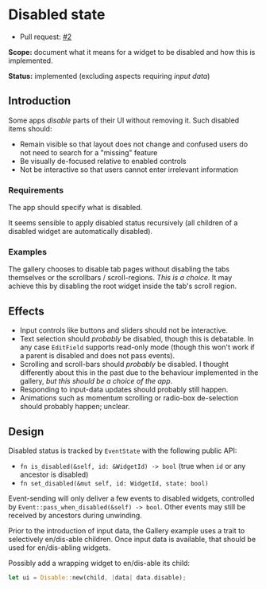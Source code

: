 Disabled state
==============

-   Pull request: [#2](https://github.com/kas-gui/design/pull/2)

**Scope:** document what it means for a widget to be disabled and how this is
implemented.

**Status:** implemented (excluding aspects requiring *input data*)


Introduction
------------

Some apps *disable* parts of their UI without removing it. Such disabled items
should:

-   Remain visible so that layout does not change and confused users do not
    need to search for a "missing" feature
-   Be visually de-focused relative to enabled controls
-   Not be interactive so that users cannot enter irrelevant information

### Requirements

The app should specify what is disabled.

It seems sensible to apply disabled status recursively (all children of a
disabled widget are automatically disabled).

### Examples

The gallery chooses to disable tab pages without disabling the tabs
themselves or the scrollbars / scroll-regions. *This is a choice.*
It may achieve this by disabling the root widget inside the tab's scroll region.


Effects
-------

-   Input controls like buttons and sliders should not be interactive.
-   Text selection should *probably* be disabled, though this is debatable.
    In any case `EditField` supports read-only mode (though this won't work if
    a parent is disabled and does not pass events).
-   Scrolling and scroll-bars should *probably* be disabled. I thought
    differently about this in the past due to the behaviour implemented in the
    gallery, *but this should be a choice of the app*.
-   Responding to input-data updates should probably still happen.
-   Animations such as momentum scrolling or radio-box de-selection should
    probably happen; unclear.


Design
------

Disabled status is tracked by `EventState` with the following public API:

-   `fn is_disabled(&self, id: &WidgetId) -> bool` (true when `id` or any ancestor is disabled)
-   `fn set_disabled(&mut self, id: WidgetId, state: bool)`

Event-sending will only deliver a few events to disabled widgets, controlled by
`Event::pass_when_disabled(&self) -> bool`. Other events may still be received
by ancestors during unwinding.

Prior to the introduction of input data, the Gallery example uses a trait to
selectively en/dis-able children. Once input data is available, that should be
used for en/dis-abling widgets.

Possibly add a wrapping widget to en/dis-able its child:
```rust
let ui = Disable::new(child, |data| data.disable);
```
